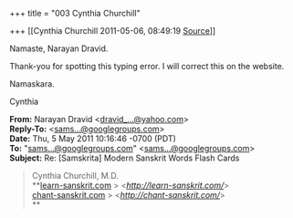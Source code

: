 +++
title = "003 Cynthia Churchill"

+++
[[Cynthia Churchill	2011-05-06, 08:49:19 [Source](https://groups.google.com/g/samskrita/c/0rHwpQhfdWE)]]



Namaste, Narayan Dravid.   
  
Thank-you for spotting this typing error. I will correct this on the website.   
  
Namaskara.   
  
Cynthia  

  
  
  
  
**From:** Narayan Dravid \<[dravid\_...@yahoo.com]()\>  
**Reply-To:** \<[sams...@googlegroups.com]()\>  
**Date:** Thu, 5 May 2011 10:16:46 -0700 (PDT)  
**To:** "[sams...@googlegroups.com]()" \<[sams...@googlegroups.com]()\>  
**Subject:** Re: \[Samskrita\] Modern Sanskrit Words Flash Cards  
  

> Cynthia Churchill, M.D.  
> **[learn-sanskrit.com](http://learn-sanskrit.com) > \<*<http://learn-sanskrit.com/>*\>  
> [chant-sanskrit.com](http://chant-sanskrit.com) > \<*<http://chant-sanskrit.com/>*\>   
> **

